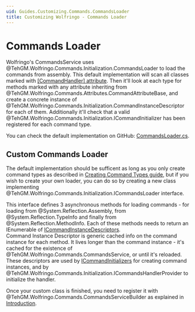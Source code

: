 ```yaml
---
uid: Guides.Customizing.Commands.CommandsLoader
title: Customizing Wolfringo - Commands Loader
---
```


# Commands Loader
Wolfringo's CommandsService uses @TehGM.Wolfringo.Commands.Initialization.CommandsLoader to load the commands from assembly. This default implementation will scan all classes marked with [\[CommandHandler\] attribute](xref:TehGM.Wolfringo.Commands.CommandsHandlerAttribute). Then it'll look at each type for methods marked with any attribute inheriting from @TehGM.Wolfringo.Commands.Attributes.CommandAttributeBase, and create a concrete instance of @TehGM.Wolfringo.Commands.Initialization.CommandInstanceDescriptor for each of them. Additionally it'll check that a valid @TehGM.Wolfringo.Commands.Initialization.ICommandInitializer has been registered for each command type.

You can check the default implementation on GitHub: [CommandsLoader.cs](https://github.com/TehGM/Wolfringo/blob/master/Wolfringo.Commands/Initialization/Loaders/CommandsLoader.cs).

## Custom Commands Loader
The default implementation should be sufficent as long as you only create command types as described in [Creating Command Types guide](xref:Guides.Customizing.Commands.CommandType), but if you wish to create your own loader, you can do so by creating a new class implementing @TehGM.Wolfringo.Commands.Initialization.ICommandsLoader interface.

This interface defines 3 asynchronous methods for loading commands - for loading from @System.Reflection.Assembly, from @System.Reflection.TypeInfo and finally from @System.Reflection.MethodInfo. Each of these methods needs to return an IEnumerable of [ICommandInstanceDescriptors](xref:TehGM.Wolfringo.Commands.Initialization.ICommandInstanceDescriptor).  
Command Instance Descriptor is generic cached info on the command instance for each method. It lives longer than the command instance - it's cached for the existence of @TehGM.Wolfringo.Commands.CommandsService, or until it's reloaded. These descriptors are used by [ICommandInitializers](xref:TehGM.Wolfringo.Commands.Initialization.ICommandInitializer) for creating command instances, and by @TehGM.Wolfringo.Commands.Initialization.ICommandsHandlerProvider to initialize the handler.

Once your custom class is finished, you need to register it with @TehGM.Wolfringo.Commands.CommandsServiceBuilder as explained in [Introduction](xref:Guides.Customizing.Intro).